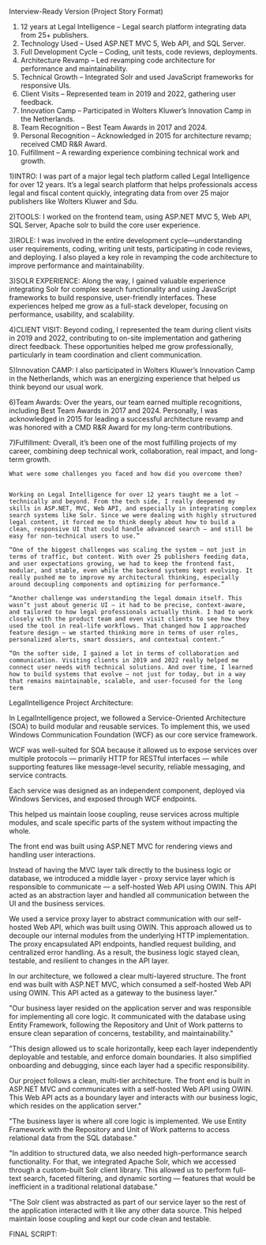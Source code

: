 Interview-Ready Version (Project Story Format)
1) 12 years at Legal Intelligence – Legal search platform integrating data from 25+ publishers.
2) Technology Used – Used ASP.NET MVC 5, Web API, and SQL Server.
3) Full Development Cycle – Coding, unit tests, code reviews, deployments.
4) Architecture Revamp – Led revamping code architecture for performance and maintainability.
5) Technical Growth – Integrated Solr and used JavaScript frameworks for responsive UIs.
6) Client Visits – Represented team in 2019 and 2022, gathering user feedback.
7) Innovation Camp – Participated in Wolters Kluwer’s Innovation Camp in the Netherlands.
8) Team Recognition – Best Team Awards in 2017 and 2024.
9) Personal Recognition – Acknowledged in 2015 for architecture revamp; received CMD R&R Award.
10) Fulfillment – A rewarding experience combining technical work and growth.

1)INTRO: I was part of a major legal tech platform called Legal Intelligence for over 12 years. It’s a legal search platform that helps professionals access legal and fiscal content quickly, integrating data from over 25 major publishers like Wolters Kluwer and Sdu.

2)TOOLS: I worked on the frontend team, using ASP.NET MVC 5, Web API, SQL Server, Apache solr  to build the core user experience. 

3)ROLE: I was involved in the entire development cycle—understanding user requirements, coding, writing unit tests, participating in code reviews, and deploying. I also played a key role in revamping the code architecture to improve performance and maintainability.

3)SOLR EXPERIENCE:  Along the way, I gained valuable experience integrating Solr for complex search functionality and using JavaScript frameworks to build responsive, user-friendly interfaces. These experiences helped me grow as a full-stack developer, focusing on performance, usability, and scalability.

4)CLIENT VISIT: Beyond coding, I represented the team during client visits in 2019 and 2022, contributing to on-site implementation and gathering direct feedback. These opportunities helped me grow professionally, particularly in team coordination and client communication.

5)Innovation CAMP: I also participated in Wolters Kluwer’s Innovation Camp in the Netherlands, which was an energizing experience that helped us think beyond our usual work.

6)Team Awards: Over the years, our team earned multiple recognitions, including Best Team Awards in 2017 and 2024. Personally, I was acknowledged in 2015 for leading a successful architecture revamp and was honored with a CMD R&R Award for my long-term contributions.

7)Fulfillment: Overall, it’s been one of the most fulfilling projects of my career, combining deep technical work, collaboration, real impact, and long-term growth.

	

	
	What were some challenges you faced and how did you overcome them?
	
	
	Working on Legal Intelligence for over 12 years taught me a lot — technically and beyond. From the tech side, I really deepened my skills in ASP.NET, MVC, Web API, and especially in integrating complex search systems like Solr. Since we were dealing with highly structured legal content, it forced me to think deeply about how to build a clean, responsive UI that could handle advanced search — and still be easy for non-technical users to use.”

    “One of the biggest challenges was scaling the system — not just in terms of traffic, but content. With over 25 publishers feeding data, and user expectations growing, we had to keep the frontend fast, modular, and stable, even while the backend systems kept evolving. It really pushed me to improve my architectural thinking, especially around decoupling components and optimizing for performance.”

    “Another challenge was understanding the legal domain itself. This wasn’t just about generic UI — it had to be precise, context-aware, and tailored to how legal professionals actually think. I had to work closely with the product team and even visit clients to see how they used the tool in real-life workflows. That changed how I approached feature design — we started thinking more in terms of user roles, personalized alerts, smart dossiers, and contextual content.”

    “On the softer side, I gained a lot in terms of collaboration and communication. Visiting clients in 2019 and 2022 really helped me connect user needs with technical solutions. And over time, I learned how to build systems that evolve — not just for today, but in a way that remains maintainable, scalable, and user-focused for the long term
	
LegalIntelligence Project Architecture:	
	
In LegalIntelligence project, we followed a Service-Oriented Architecture (SOA) to build modular and reusable services. To implement this, we used Windows Communication Foundation (WCF) as our core service framework. 

WCF was well-suited for SOA because it allowed us to expose services over multiple protocols — primarily HTTP for RESTful interfaces — while supporting features like message-level security, reliable messaging, and service contracts.

Each service was designed as an independent component, deployed via Windows Services, and exposed through WCF endpoints. 

This helped us maintain loose coupling, reuse services across multiple modules, and scale specific parts of the system without impacting the whole.

The front end was built using ASP.NET MVC for rendering views and handling user interactions.

Instead of having the MVC layer talk directly to the business logic or database, 
we introduced a middle layer - proxy service layer which is responsible to communicate — a self-hosted Web API using OWIN. This API acted as an abstraction layer and handled all communication between the UI and the business services.

We used a service proxy layer to abstract communication with our self-hosted Web API, which was built using OWIN. This approach allowed us to decouple our internal modules from the underlying HTTP implementation. The proxy encapsulated API endpoints, handled request building, and centralized error handling. As a result, the business logic stayed clean, testable, and resilient to changes in the API layer.

In our architecture, we followed a clear multi-layered structure. The front end was built with ASP.NET MVC, which consumed a self-hosted Web API using OWIN. This API acted as a gateway to the business layer."

"Our business layer resided on the application server and was responsible for implementing all core logic. It communicated with the database using Entity Framework, following the Repository and Unit of Work patterns to ensure clean separation of concerns, testability, and maintainability."

"This design allowed us to scale horizontally, keep each layer independently deployable and testable, and enforce domain boundaries. It also simplified onboarding and debugging, since each layer had a specific responsibility.

Our project follows a clean, multi-tier architecture. The front end is built in ASP.NET MVC and communicates with a self-hosted Web API using OWIN. This Web API acts as a boundary layer and interacts with our business logic, which resides on the application server."

"The business layer is where all core logic is implemented. We use Entity Framework with the Repository and Unit of Work patterns to access relational data from the SQL database."

"In addition to structured data, we also needed high-performance search functionality. For that, we integrated Apache Solr, which we accessed through a custom-built Solr client library. This allowed us to perform full-text search, faceted filtering, and dynamic sorting — features that would be inefficient in a traditional relational database."

"The Solr client was abstracted as part of our service layer so the rest of the application interacted with it like any other data source. This helped maintain loose coupling and kept our code clean and testable.

FINAL SCRIPT: 


